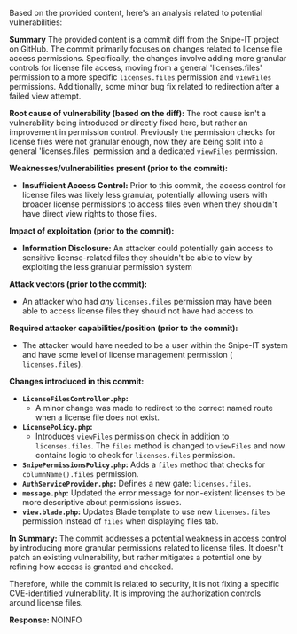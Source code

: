 Based on the provided content, here's an analysis related to potential vulnerabilities:

**Summary**
The provided content is a commit diff from the Snipe-IT project on GitHub. The commit primarily focuses on changes related to license file access permissions. Specifically, the changes involve adding more granular controls for license file access, moving from a general 'licenses.files' permission to a more specific `licenses.files` permission and `viewFiles` permissions. Additionally, some minor bug fix related to redirection after a failed view attempt.

**Root cause of vulnerability (based on the diff):**
The root cause isn't a vulnerability being introduced or directly fixed here, but rather an improvement in permission control. Previously the permission checks for license files were not granular enough, now they are being split into a general 'licenses.files' permission and a dedicated `viewFiles` permission.

**Weaknesses/vulnerabilities present (prior to the commit):**
- **Insufficient Access Control:**  Prior to this commit, the access control for license files was likely less granular, potentially allowing users with broader license permissions to access files even when they shouldn't have direct view rights to those files.

**Impact of exploitation (prior to the commit):**
- **Information Disclosure:** An attacker could potentially gain access to sensitive license-related files they shouldn't be able to view by exploiting the less granular permission system

**Attack vectors (prior to the commit):**
- An attacker who had *any* `licenses.files` permission may have been able to access license files they should not have had access to.

**Required attacker capabilities/position (prior to the commit):**
- The attacker would have needed to be a user within the Snipe-IT system and have some level of license management permission ( `licenses.files`).

**Changes introduced in this commit:**
- **`LicenseFilesController.php`:**
    - A minor change was made to redirect to the correct named route when a license file does not exist.
- **`LicensePolicy.php`:**
  - Introduces `viewFiles` permission check in addition to `licenses.files`. The `files` method is changed to `viewFiles` and now contains logic to check for `licenses.files` permission.
-   **`SnipePermissionsPolicy.php`:** Adds a `files` method that checks for `columnName().files` permission.
-   **`AuthServiceProvider.php`:**  Defines a new gate: `licenses.files`.
-   **`message.php`:**  Updated the error message for non-existent licenses to be more descriptive about permissions issues.
-   **`view.blade.php`:** Updates Blade template to use new `licenses.files` permission instead of `files` when displaying files tab.

**In Summary:** The commit addresses a potential weakness in access control by introducing more granular permissions related to license files. It doesn't patch an existing vulnerability, but rather mitigates a potential one by refining how access is granted and checked.

Therefore, while the commit is related to security, it is not fixing a specific CVE-identified vulnerability. It is improving the authorization controls around license files.

**Response:** NOINFO